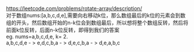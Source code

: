 https://leetcode.com/problems/rotate-array/description/  
对于数组nums:[a,b,c,d,e],需要向右移动k位，那么数组最后的k位的元素会到数组的开头，然后数组开始的n-k位会到数组最后，所以想将整个数组反转，然后将前面k位反转，后面n-k位反转，即得到我们的答案  
eg. nums=a,b,c,d,e, k= 2.  
a,b,c,d,e - > e,d,c,b,a - > d,e,c,b,a - > d,e,a,b,c
